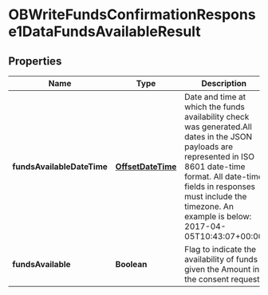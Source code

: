 # OBWriteFundsConfirmationResponse1DataFundsAvailableResult

## Properties
Name | Type | Description | Notes
------------ | ------------- | ------------- | -------------
**fundsAvailableDateTime** | [**OffsetDateTime**](OffsetDateTime.md) | Date and time at which the funds availability check was generated.All dates in the JSON payloads are represented in ISO 8601 date-time format.  All date-time fields in responses must include the timezone. An example is below: 2017-04-05T10:43:07+00:00 | 
**fundsAvailable** | **Boolean** | Flag to indicate the availability of funds given the Amount in the consent request. | 
